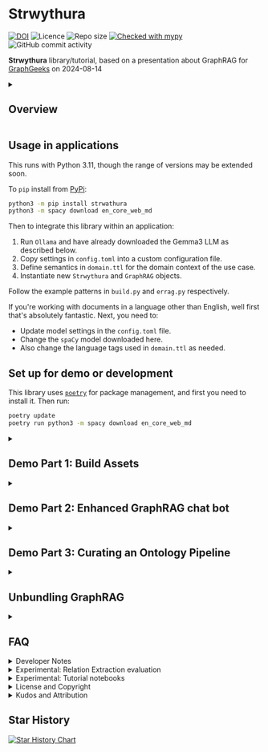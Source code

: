 # Strwythura

[![DOI](https://zenodo.org/badge/DOI/10.5281/zenodo.16934079.svg)](https://doi.org/10.5281/zenodo.16934079)
![Licence](https://img.shields.io/github/license/DerwenAI/strwythura)
![Repo size](https://img.shields.io/github/repo-size/DerwenAI/strwythura)
[![Checked with mypy](http://www.mypy-lang.org/static/mypy_badge.svg)](http://mypy-lang.org/)
![GitHub commit activity](https://img.shields.io/github/commit-activity/w/DerwenAI/strwythura?style=plastic)


**Strwythura** library/tutorial, based on a presentation about GraphRAG for
[GraphGeeks](https://graphgeeks.org/) on 2024-08-14

<details>
  <summary><h2>Overview</h2></summary>

How to construct a _knowledge graph_ (KG) from unstructured data
sources using _state of the art_ (SOTA) models for _named entity
recognition_ (NER), then implement an enhanced _GraphRAG_ approach,
and curate semantics for optimizing AI app outcomes within a
specific domain.

  * videos: <https://youtu.be/B6_NfvQL-BE>, <https://senzing.com/gph-graph-rag-llm-knowledge-graphs/>
  * slides: <https://derwen.ai/s/2njz#1>

Motivation for this tutorial comes from the stark fact that the
term "GraphRAG" means many things, based on multiple conflicting
definitions. Several popular implementations reveal a relatively 
cursory understanding about either _natural language processing_ (NLP)
or graph algorithms, plus a _vendor bias_ toward their own query language.

See this article for more details and history:
["Unbundling the Graph in GraphRAG"](https://www.oreilly.com/radar/unbundling-the-graph-in-graphrag/).

Instead of delegating KG construction to a _large language model_
(LLM), this tutorial shows the use of sophisticated NLP pipelines
based on `spaCy`, `GLiNER`, _TextRank_, and related libraries.
Results are better/faster/cheaper, plus this provides more control
and oversight for _intentional arrangement_ of the KG. Then for
downstream usage in a question/answer chat bot, an enhanced GraphRAG
approach leverages graph algorithms (e.g., _semantic random walk_)
to optimize retrieval of text chunks which ultimately get presented
to an LLM for _summarization_ to produce responses.

For more detailed discussions, see:

  * enhanced GraphRAG: ["GraphRAG to enhance LLM-based apps"](https://derwen.ai/s/hm7h#3)
  * ontology pipeline: ["Intentional Arrangement"](https://jessicatalisman.substack.com/) by **Jessica Talisman**
  * `spaCy`: <https://spacy.io/>
  * `GLiNER`: <https://huggingface.co/urchade/gliner_base>
  * _TextRank_: <https://www.derwen.ai/docs/ptr/explain_algo/>

Some key issues regarding KG construction with LLMs which don't get
addressed much by the graph community and AI community in general:

  1. LLMs tend to mangle cross-domain semantics when used for building graphs; see _Mai2024_ referenced in the "GraphRAG to enhance LLM-based apps" talk above.
  2. You need to introduce a _semantic layer_ for representing the domain context, which follows more of a _neurosymbolic AI_ approach.
  3. Most all LLMs perform _question rewriting_ in ways which cannot be disabled, even when the `temperature` parameter is set to zero; this leads to relative degrees of "hallucinated questions" for which there are no clear workarounds.
  4. Any _model_ used for prediction introduces reasoning based on _generalization_, even more so when the model uses a _loss function_ for training; this tends to be the point where KG structure and semantics turn into crap; see the "Let's talk about ..." articles linked below.
  5. The approach outlined here is faster and less expensive, and produces better results than if you'd delegated KG construction to an LLM.

Of course, YMMV.

This approach leverages _neurosymbolic AI_ methods, combining
practices from:

  * _natural language processing_
  * _graph data science_
  * _ontology pipeline_
  * _context engineering_
  * _human-in-the-loop_

Overall, this illustrates a reference implementation for
_entity-resolved retrieval-augmented generation_ (ER-RAG).
</details>


## Usage in applications

This runs with Python 3.11, though the range of versions may be
extended soon.

To `pip` install from [PyPi](https://pypi.org/project/strwythura/):

```bash
python3 -m pip install strwathura
python3 -m spacy download en_core_web_md
```

Then to integrate this library within an application:

  1. Run `Ollama` and have already downloaded the Gemma3 LLM as described below.
  2. Copy settings in `config.toml` into a custom configuration file.
  3. Define semantics in `domain.ttl` for the domain context of the use case.
  4. Instantiate new `Strwythura` and `GraphRAG` objects.

Follow the example patterns in `build.py` and `errag.py` respectively.

If you're working with documents in a language other than English,
well first that's absolutely fantastic. Next, you need to:

  * Update model settings in the `config.toml` file.
  * Change the `spaCy` model downloaded here.
  * Also change the language tags used in `domain.ttl` as needed.


## Set up for demo or development

This library uses [`poetry`](https://python-poetry.org/docs/) for
package management, and first you need to install it. Then run:

```bash
poetry update
poetry run python3 -m spacy download en_core_web_md
```


<details>
  <summary><h2>Demo Part 1: Build Assets</h2></summary>

Given as input:

  * a list of URLs from which to scrape content
  * `domain.ttl` -- semantics for the domain context

The `domain.ttl` file provides a basis for iterating with an _ontology
pipeline_ process, to represent the semantics for the given domain.
It specifies metadata in terms of _vocabulary_, _taxonomy_, and
_thesaurus_ -- to use in representing the core entities and relations
in the KG.

The `curate.py` script described below then will introduce the
_human-in-the-loop_ part of this process, where you can review
entities extracted from documents. Based on this analysis, decide
where to refine the domain context to be able to _extract_,
_classify_, and _connect_ more of what gets extracted from
_unstructured data sources_ and linked into the KG.  Overall, this
process distills elements of the _lexical graph_, linking them with
elements from the _data graph_, to produce a more abstracted (i.e.,
less noisy) _semantic layer_ as the resulting KG.

Meanwhle, let's get started. The `build.py` script scrapes text
sources and constructs a _knowledge graph_ plus _entity embeddings_,
with nodes linked to chunks in a _vector store_:

```bash
poetry run python3 build.py
```

Demo data used in this case includes articles about the linkage
between eating _processed red meat_ frequently and the risks of
_dementia_ later in life, based on long-term studies.

The approach in this tutorial iterates through multiple steps to
produce the assets needed for GraphRAG downstream:

  1. Scrape each URL using `requests` and `BeautifulSoup`
  2. Split the text into _chunks_
  3. Build _vector embeddings_ for each chunk, in `LanceDB`
  4. Parse each text chunk using `spaCy`, iterating per sentence
  5. Extract _entities_ from each sentence using `GLiNER`
  6. Build a _lexical graph_ from the parse trees in `NetworkX`
  7. Run a _textrank_ algorithm to rank important entities
  8. Build an embedding model for entities using `gensim.Word2Vec`
  9. Generate an interactive visualization using `PyVis`

Note: processing may take a few extra minutes the first time it runs
since `PyTorch` must download a large (~2GB) file.

The assets get serialized into these files:

  * `data/lancedb` -- vector database tables in `LanceDB`
  * `data/kg.json` -- serialization of `NetworkX` graph
  * `data/sem.csv` -- entity semantics from `curate.py`
  * `data/entity.w2v` -- entity embeddings in `Gensim`
  * `data/url_cache.sqlite` -- URL cache in `SQLite`
  * `kg.html` -- interactive graph visualization in `PyVis`
</details>

<details>
  <summary><h2>Demo Part 2: Enhanced GraphRAG chat bot</h2></summary>

A good downstream use case for exploring a newly constructed KG is
GraphRAG, used for grounding the responses by an LLM in a
question/answer chat.

This implementation uses `BAML` <https://docs.boundaryml.com/home>
and leverages the KG using _semantic random walks_.

To set up, first download/install `Ollama` <https://ollama.com/>
and pull the Gemma3 model <https://huggingface.co/google/gemma-3-12b-it>

```bash
ollama pull gemma3:12b
```

Then run the `errag.py` script for an interactive GraphRAG example:

```bash
poetry run python3 errag.py
```
</details>

<details>
  <summary><h2>Demo Part 3: Curating an Ontology Pipeline</h2></summary>

This code uses a _semantic layer_ -- in other words, a "backbone" for
the KG -- to organize the entities and relations which get abstracted
from the lexical graph.

If you had previously run _entity resolution_ from _structured data
sources_, which tend to be more reliable than unstructured content,
this approach could integrate those results as well.

For now, run the `curate.py` script to generate a view of the ranked
NER results, serialized as the `data/sem.csv` file.  This can be
viewed in a spreadsheet to understand how to iterate on the semantic
definitions for more effective graph organization in the domain of the
scraped documents.

```bash
poetry run python3 curate.py
```
</details>


<details>
  <summary><h2>Unbundling GraphRAG</h2></summary>

**Objective:**

Construct a _knowledge graph_ (KG) using open source libraries where
deep learning models provide narrowly-focused _point solutions_ to
generate components for a graph: nodes, edges, properties.

These steps define a generalized process, where this tutorial picks up
at the _lexical graph_, without the _entity linking_ (EL) part yet:

**Semantic layer:**

  1. Load any semantics for domain context from pre-defined controlled vocabularies, taxonomies, thesauri, ontologies, etc., directly into the KG.

**Data graph:**

  1. Load the structured data sources or updates into a data graph.
  2. Perform _entity resolution_ (ER) on PII extracted from the data graph.
  3. Use ER results to generate a semantic layer as a "backbone" for the KG.

**Lexical graph:**

  1. Parse the text chunks, using lemmatization to normalize token spans.
  2. Construct a lexical graph from parse trees, e.g., using a textgraph algorithm.
  3. Analyze _named entity recognition_ (NER) to extract candidate entities from noun phrase spans.
  4. Analyze _relation extraction_ (RE) to extract relations between pairwise entities.
  5. Perform _entity linking_ (EL) leveraging the ER results.
  6. Promote the extracted entities and relations up to the semantic layer.

Of course many vendors suggest using a _large language model_ (LLM) as
a _one-size-fits-all_ (OSFA) "black box" approach for extracting
entities and generating an entire graph **automagically**.

However, the business process of _resolution_ -- for both entities and
relations -- requires _judgements_. If the entities getting resolved
are low-risk, low-effort in nature, then yeah knock yourself out. If
the entities represent _people_ or _organizations_, these have agency
and may take actions when misrepresented in applications which have
consequences.

Whenever judgements get delegated to _model-based_ approaches,
_generalization_ becomes a form of reasoning employed.  When the
technology within the model is based on _loss functions_, then
generalization becomes dominant -- regardless of any marketing claims
about "AI reasoning" made by tech firms.

Fortunately, decisions can be made _without models_, even in AI
applications. Shock, horror!!! Please, say it isn't so!?! Brace
yourselves, using models is a thing, but not the only thing.  For more
detailed discussion, see:

  * Part 1: Let's talk about "Today's AI" <https://www.linkedin.com/pulse/lets-talk-todays-ai-paco-nathan-co60c/>
  * Part 2: Let's talk about "Resolution" <https://www.linkedin.com/pulse/lets-talk-resolution-paco-nathan-ryjhc/>

Also keep in mind that black box approaches don't work especially well
for regulated environments, where audits, explanations, evidence, data
provenance, etc., are required.

Moreover, KGs used in mission-critical apps, such as investigations,
generally require periodic data updates, so construction isn't a
one-step process. By producing a KG based on the approach sketched
above, updates can be handled more effectively.  Any downstream use
cases, such as AI applications, also benefit from improved quality of
semantics and representation.
</details>


<details>
  <summary><h2>FAQ</h2></summary>

<dl>
<dt>Q:</dt><dd>"Have you tried this with <code>langextract</code> yet?"</dd>
<dt>A:</dt><dd>"I'll take <code>How does an instructor know a student ignored the README?</code> from the <a href="https://en.wiktionary.org/wiki/fuck_around_and_find_out" target="_blank"><em>What is FAFO?</em></a> category, for $200 ... but yes of course, it's an interesting package, which builds on other interesting work used here. Except that key parts of it miss the point entirely, in ways that only a hyperscaler could possibly fuck up so badly."</dd>
</dl>

<dl>
<dt>Q:</dt><dd>"What the hell is the name of this repo about?"</dd>
<dt>A:</dt><dd>"As you may have noticed, many open source projects published in this GitHub organization are named in a beautiful language Gymraeg, which English speakers call 'Welsh', where this word <a href="https://translate.google.com/details?sl=cy&tl=en&text=strwythura&op=translate" target="_blank"><code>strwythura</code></a> translates as the verb <strong>structure</strong> in English."</dd>
</dl>

<dl>
<dt>Q:</dt><dd>"Why aren't you using an LLM to build the graph instead?"</dd>
<dt>A:</dt><dd>"I promise to visit you in jail."</dd>
</dl>

<dl>
<dt>Q:</dt><dd>"Um, yeah, like, didn't Karpathy say to use <em>vibe coding</em>, or something? #justsayin"
<dt>A:</dt><dd>"<a href="https://effinbirds.com/" target="_blank">Piss the eff off</a> tech bro. Srsly, like yesterday -- you're embarrassing our entire industry with your overly exuberant ignorance."</dd>
</dl>

</details>


<details>
  <summary>Developer Notes</summary>

After each `BAML` release update, some committer needs to regenerate
its Python client source:

```bash
poetry run baml-cli generate --from strwythura/baml_src
```
</details>


<details>
  <summary>Experimental: Relation Extraction evaluation</summary>

Current Python libraries for _relation extraction_ (RE) are
probably best characterized as "experimental research projects".

Their tokenization approaches tend to make the mistake of "throwing
the baby out with the bath water" by not leveraging other available
information, e.g., what we have in the _textgraph_ representation of
the parsed documents. Also, they tend to ignore the semantic
constraints of the domain context, while computationally boiling
the ocean.

RE libraries which have been evaluated:

  * `GLiREL`: <https://github.com/jackboyla/GLiREL>
  * `ReLIK`: <https://github.com/SapienzaNLP/relik>
  * `OpenNRE`: <https://github.com/thunlp/OpenNRE>
  * `mREBEL`: <https://github.com/Babelscape/rebel>

This project had used `GLiREL` although its results were quite sparse.
RE will be replaced by `BAML` or `DSPy` workflows in the near future.

There is some experimental code which illustrates `OpenNRE` evaluation.
Use the `archive/nre.sh` script to load OpenNRE pre-trained models
before running the `archive/opennre.ipynb` notebook.

This may not work in many environments, depending on how well the
`OpenNRE` library is being maintained.
</details>


<details>
  <summary>Experimental: Tutorial notebooks</summary>

<p>
A collection of Jupyter notebooks were used to prototype code. These
help illustrate important intermediate steps within these workflows:
</p>

```bash
.venv/bin/jupyter-lab
```

<ul>
<li>Part 1: `archive/construct.ipynb` -- detailed KG construction using a lexical graph</li>
<li>Part 2: `archive/chunk.ipynb` -- simple example of how to scrape and chunk text</li>
<li>Part 3: `archive/vector.ipynb` -- query LanceDB table for text chunk embeddings (after running `build.py`)</li>
<li>Part 4: `archive/embed.ipynb` -- query the entity embedding model (after running `build.py`)</li>
</ul>

<p>
These are now archived, though kept available for study.
</p>
</details>


<details>
  <summary>License and Copyright</summary>

Source code for **Strwythura** plus its logo, documentation, and examples
have an [MIT license](https://spdx.org/licenses/MIT.html) which is
succinct and simplifies use in commercial applications.

All materials herein are Copyright © 2024-2025 Senzing, Inc.
</details>


<details>
  <summary>Kudos and Attribution</summary>

Please use the following BibTeX entry for citing **Strwythura** if you use
it in your research or software.
Citations are helpful for the continued development and maintenance of
this library.

```bibtex
@software{strwythura,
  author = {Paco Nathan},
  title = {{Strwythura: construct a knowledge graph from unstructured data sources, organized by results from entity resolution, implementing an enhanced GraphRAG approach, and also implementing an ontology pipeline plus context engineering for optimizing AI application outcomes within a specific domain}},
  year = 2024,
  publisher = {Senzing},
  doi = {10.5281/zenodo.16934079},
  url = {https://github.com/DerwenAI/strwythura}
}
```

Kudos to 
[@louisguitton](https://github.com/louisguitton), 
[@cj2001](https://github.com/cj2001),
[@prrao87](https://github.com/prrao87), 
[@hellovai](https://github.com/hellovai),
[@docktermj](https://github.com/docktermj), 
[@jbutcher21](https://github.com/jbutcher21),  
and the kind folks at [GraphGeeks](https://graphgeeks.org/) for their support.
</details>


## Star History

[![Star History Chart](https://api.star-history.com/svg?repos=derwenai/strwythura&type=Date)](https://star-history.com/#derwenai/strwythura&Date)
